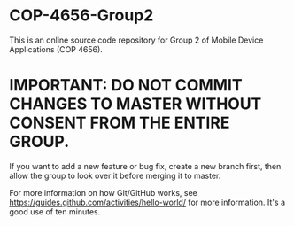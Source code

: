 # COP-4656-Group2
This is an online source code repository for Group 2 of Mobile Device Applications (COP 4656). 

# IMPORTANT: DO NOT COMMIT CHANGES TO MASTER WITHOUT CONSENT FROM THE ENTIRE GROUP.

If you want to add a new feature or bug fix, create a new branch first, then allow the group to look over it before merging it to master. 

For more information on how Git/GitHub works, see https://guides.github.com/activities/hello-world/ for more information. It's a good use of ten minutes. 
